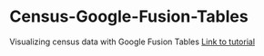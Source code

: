 # Census-Google-Fusion-Tables
Visualizing census data with Google Fusion Tables
[Link to tutorial]("http://thomaz.me/data/visualizing-census-data-with-google-fusion-tables-tutorial/")
